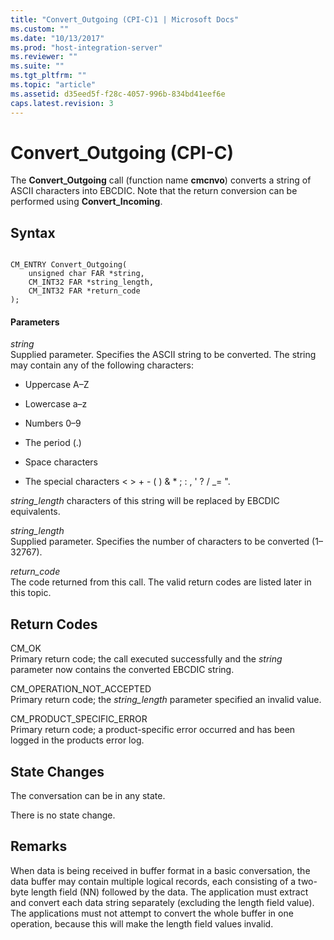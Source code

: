 ```yaml
---
title: "Convert_Outgoing (CPI-C)1 | Microsoft Docs"
ms.custom: ""
ms.date: "10/13/2017"
ms.prod: "host-integration-server"
ms.reviewer: ""
ms.suite: ""
ms.tgt_pltfrm: ""
ms.topic: "article"
ms.assetid: d35eed5f-f28c-4057-996b-834bd41eef6e
caps.latest.revision: 3
---
```

# Convert_Outgoing (CPI-C)
The **Convert_Outgoing** call (function name **cmcnvo**) converts a string of ASCII characters into EBCDIC. Note that the return conversion can be performed using **Convert_Incoming**.  
  
## Syntax  
  
```  
  
CM_ENTRY Convert_Outgoing(  
    unsigned char FAR *string,    
    CM_INT32 FAR *string_length,  
    CM_INT32 FAR *return_code   
);  
```  
  
#### Parameters  
 *string*  
 Supplied parameter. Specifies the ASCII string to be converted. The string may contain any of the following characters:  
  
-   Uppercase A–Z  
  
-   Lowercase a–z  
  
-   Numbers 0–9  
  
-   The period (.)  
  
-   Space characters  
  
-   The special characters \< > + - ( ) & * ; : , '  ? / _= ".  
  
 *string_length* characters of this string will be replaced by EBCDIC equivalents.  
  
 *string_length*  
 Supplied parameter. Specifies the number of characters to be converted (1–32767).  
  
 *return_code*  
 The code returned from this call. The valid return codes are listed later in this topic.  
  
## Return Codes  
 CM_OK  
 Primary return code; the call executed successfully and the *string* parameter now contains the converted EBCDIC string.  
  
 CM_OPERATION_NOT_ACCEPTED  
 Primary return code; the *string_length* parameter specified an invalid value.  
  
 CM_PRODUCT_SPECIFIC_ERROR  
 Primary return code; a product-specific error occurred and has been logged in the products error log.  
  
## State Changes  
 The conversation can be in any state.  
  
 There is no state change.  
  
## Remarks  
 When data is being received in buffer format in a basic conversation, the data buffer may contain multiple logical records, each consisting of a two-byte length field (NN) followed by the data. The application must extract and convert each data string separately (excluding the length field value). The applications must not attempt to convert the whole buffer in one operation, because this will make the length field values invalid.